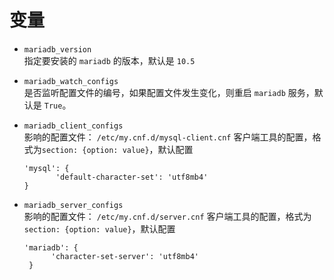 # 变量

- `mariadb_version`  
  指定要安装的 `mariadb` 的版本，默认是 `10.5`

- `mariadb_watch_configs`  
  是否监听配置文件的编号，如果配置文件发生变化，则重启 `mariadb` 服务，默认是 `True`。

- `mariadb_client_configs`  
  影响的配置文件： `/etc/my.cnf.d/mysql-client.cnf`
  客户端工具的配置，格式为`section: {option: value}`，默认配置

  ```text
  'mysql': {
         'default-character-set': 'utf8mb4'
  }
  ```

- `mariadb_server_configs`  
  影响的配置文件： `/etc/my.cnf.d/server.cnf`
  客户端工具的配置，格式为`section: {option: value}`，默认配置

  ```text
  'mariadb': {
        'character-set-server': 'utf8mb4'
   }
  ```
